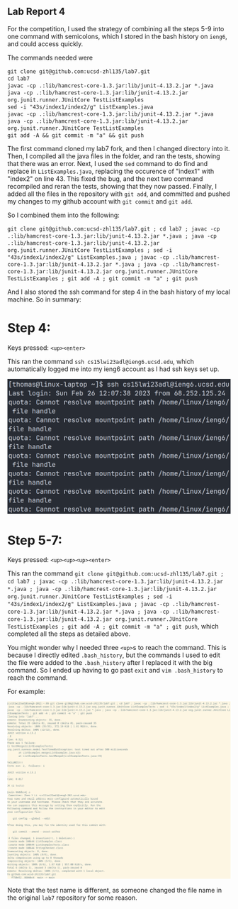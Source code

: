 ## Lab Report 4

For the competition, I used the strategy of combining all the steps 5-9 into one command with semicolons, which I stored in the bash history on `ieng6`, and could access quickly.

The commands needed were
```
git clone git@github.com:ucsd-zhl135/lab7.git
cd lab7
javac -cp .:lib/hamcrest-core-1.3.jar:lib/junit-4.13.2.jar *.java
java -cp .:lib/hamcrest-core-1.3.jar:lib/junit-4.13.2.jar org.junit.runner.JUnitCore TestListExamples
sed -i "43s/index1/index2/g" ListExamples.java
javac -cp .:lib/hamcrest-core-1.3.jar:lib/junit-4.13.2.jar *.java
java -cp .:lib/hamcrest-core-1.3.jar:lib/junit-4.13.2.jar org.junit.runner.JUnitCore TestListExamples
git add -A && git commit -m "a" && git push
```

The first command cloned my lab7 fork, and then I changed directory into it. Then, I compiled all the java files in the folder, and ran the tests, showing that there was an error. Next, I used the `sed` command to do find and replace in `ListExamples.java`, replacing the occurence of "index1" with "index2" on line 43. This fixed the bug, and the next two command recompiled and reran the tests, showing that they now passed. Finally, I added all the files in the repository with `git add`, and committed and pushed my changes to my github account with `git commit` and `git add`. 

So I combined them into the following:
```
git clone git@github.com:ucsd-zhl135/lab7.git ; cd lab7 ; javac -cp .:lib/hamcrest-core-1.3.jar:lib/junit-4.13.2.jar *.java ; java -cp .:lib/hamcrest-core-1.3.jar:lib/junit-4.13.2.jar org.junit.runner.JUnitCore TestListExamples ; sed -i "43s/index1/index2/g" ListExamples.java ; javac -cp .:lib/hamcrest-core-1.3.jar:lib/junit-4.13.2.jar *.java ; java -cp .:lib/hamcrest-core-1.3.jar:lib/junit-4.13.2.jar org.junit.runner.JUnitCore TestListExamples ; git add -A ; git commit -m "a" ; git push
```

And I also stored the ssh command for step 4 in the bash history of my local machine. So in summary:

# Step 4: 
Keys pressed: `<up><enter>`

This ran the command `ssh cs15lwi23adl@ieng6.ucsd.edu`, which automatically logged me into my ieng6 account as I had ssh keys set up.

![step4](step4.png)

# Step 5-7:

Keys pressed: `<up><up><up><enter>`

This ran the command `git clone git@github.com:ucsd-zhl135/lab7.git ; cd lab7 ; javac -cp .:lib/hamcrest-core-1.3.jar:lib/junit-4.13.2.jar *.java ; java -cp .:lib/hamcrest-core-1.3.jar:lib/junit-4.13.2.jar org.junit.runner.JUnitCore TestListExamples ; sed -i "43s/index1/index2/g" ListExamples.java ; javac -cp .:lib/hamcrest-core-1.3.jar:lib/junit-4.13.2.jar *.java ; java -cp .:lib/hamcrest-core-1.3.jar:lib/junit-4.13.2.jar org.junit.runner.JUnitCore TestListExamples ; git add -A ; git commit -m "a" ; git push`, which completed all the steps as detailed above. 

You might wonder why I needed three `<up>`s to reach the command. This is because I directly edited `.bash_history`, but the commands I used to edit the file were added to the `.bash_history` after I replaced it with the big command. So I ended up having to go past `exit` and `vim .bash_history` to reach the command.

For example:

![step5](step5.png)

Note that the test name is different, as someone changed the file name in the original `lab7` repository for some reason.


